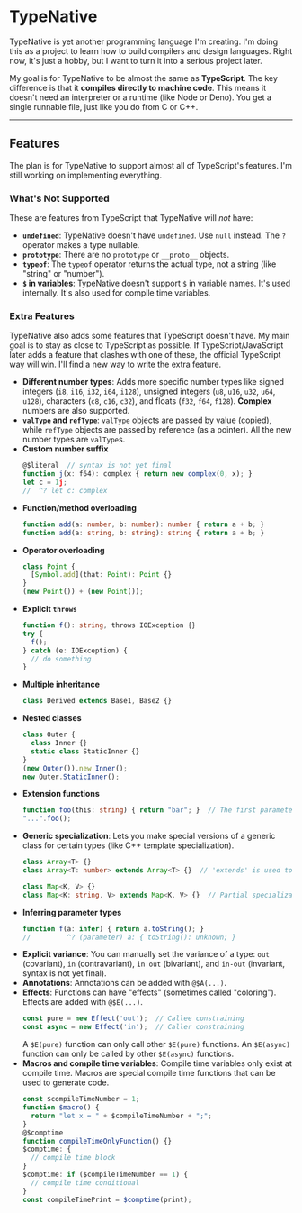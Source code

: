 # TypeNative

TypeNative is yet another programming language I'm creating. I'm doing this as a project to learn how to build compilers and design languages. Right now, it's just a hobby, but I want to turn it into a serious project later.

My goal is for TypeNative to be almost the same as **TypeScript**. The key difference is that it **compiles directly to machine code**. This means it doesn't need an interpreter or a runtime (like Node or Deno). You get a single runnable file, just like you do from C or C++.

---

## Features

The plan is for TypeNative to support almost all of TypeScript's features. I'm still working on implementing everything.

### What's Not Supported

These are features from TypeScript that TypeNative will *not* have:

  * **`undefined`**: TypeNative doesn't have `undefined`. Use `null` instead. The `?` operator makes a type nullable.
  * **`prototype`**: There are no `prototype` or `__proto__` objects.
  * **`typeof`**: The `typeof` operator returns the actual type, not a string (like "string" or "number").
  * **`$` in variables**: TypeNative doesn't support `$` in variable names. It's used internally. It's also used for compile time variables.

### Extra Features

TypeNative also adds some features that TypeScript doesn't have. My main goal is to stay as close to TypeScript as possible. If TypeScript/JavaScript later adds a feature that clashes with one of these, the official TypeScript way will win. I'll find a new way to write the extra feature.

  * **Different number types**: Adds more specific number types like signed integers (`i8`, `i16`, `i32`, `i64`, `i128`), unsigned integers (`u8`, `u16`, `u32`, `u64`, `u128`), characters (`c8`, `c16`, `c32`), and floats (`f32`, `f64`, `f128`). **Complex** numbers are also supported.
  * **`valType` and `refType`**: `valType` objects are passed by value (copied), while `refType` objects are passed by reference (as a pointer). All the new number types are `valType`s.
  * **Custom number suffix**
    ```ts
    @$literal  // syntax is not yet final
    function j(x: f64): complex { return new complex(0, x); }
    let c = 1j;
    //  ^? let c: complex
    ```
  * **Function/method overloading**
    ```ts
    function add(a: number, b: number): number { return a + b; }
    function add(a: string, b: string): string { return a + b; }
    ```
  * **Operator overloading**
    ```ts
    class Point {
      [Symbol.add](that: Point): Point {}
    }
    (new Point()) + (new Point());
    ```
  * **Explicit `throws`**
    ```ts
    function f(): string, throws IOException {}
    try {
      f();
    } catch (e: IOException) {
      // do something
    }
    ```
  * **Multiple inheritance**
    ```ts
    class Derived extends Base1, Base2 {}
    ```
  * **Nested classes**
    ```ts
    class Outer {
      class Inner {}
      static class StaticInner {}
    }
    (new Outer()).new Inner();
    new Outer.StaticInner();
    ```
  * **Extension functions**
    ```ts
    function foo(this: string) { return "bar"; }  // The first parameter is `this`
    "...".foo();
    ```
  * **Generic specialization**: Lets you make special versions of a generic class for certain types (like C++ template specialization).
    ```ts
    class Array<T> {}
    class Array<T: number> extends Array<T> {}  // 'extends' is used to inherit default fields

    class Map<K, V> {}
    class Map<K: string, V> extends Map<K, V> {}  // Partial specialization
    ```
  * **Inferring parameter types**
    ```ts
    function f(a: infer) { return a.toString(); }
    //         ^? (parameter) a: { toString(): unknown; }
    ```
  * **Explicit variance**: You can manually set the variance of a type: `out` (covariant), `in` (contravariant), `in out` (bivariant), and `in-out` (invariant, syntax is not yet final).
  * **Annotations**: Annotations can be added with `@$A(...)`.
  * **Effects**: Functions can have "effects" (sometimes called "coloring"). Effects are added with `@$E(...)`.
    ```ts
    const pure = new Effect('out');  // Callee constraining
    const async = new Effect('in');  // Caller constraining
    ```
    A `$E(pure)` function can only call other `$E(pure)` functions. An `$E(async)` function can only be called by other `$E(async)` functions.
  * **Macros and compile time variables**: Compile time variables only exist at compile time. Macros are special compile time functions that can be used to generate code.
    ```ts
    const $compileTimeNumber = 1;
    function $macro() {
      return "let x = " + $compileTimeNumber + ";";
    }
    @$comptime
    function compileTimeOnlyFunction() {}
    $comptime: {
      // compile time block
    }
    $comptime: if ($compileTimeNumber == 1) {
      // compile time conditional
    }
    const compileTimePrint = $comptime(print);
    ```